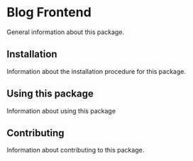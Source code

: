 # Blog Frontend

General information about this package.

## Installation

Information about the installation procedure for this package.

## Using this package

Information about using this package

## Contributing

Information about contributing to this package.